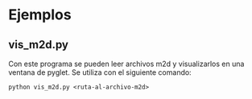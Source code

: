 # Ejemplos

## vis_m2d.py

Con este programa se pueden leer archivos m2d y visualizarlos en una ventana de pyglet. Se utiliza con el siguiente comando:

```shell
python vis_m2d.py <ruta-al-archivo-m2d>
```
